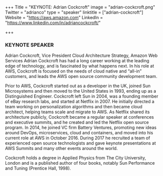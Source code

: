 +++
Title = "KEYNOTE: Adrian Cockcroft"
image = "adrian-cockcroft.png"
Twitter = "adrianco"
type = "speaker"
linktitle = ["adrian-cockcroft"]
Website = "https://aws.amazon.com"
LinkedIn = "https://www.linkedin.com/in/adriancockcroft/"

+++

### <strong>KEYNOTE SPEAKER</strong>

Adrian Cockcroft, Vice President Cloud Architecture Strategy, Amazon Web Services
Adrian Cockcroft has had a long career working at the leading edge of technology, and is fascinated by what happens next. In his role at AWS, Cockcroft is focused on the needs of cloud native and “all-in” customers, and leads the AWS open source community development team.

Prior to AWS, Cockcroft started out as a developer in the UK, joined Sun Microsystems and then moved to the United States in 1993, ending up as a Distinguished Engineer. Cockcroft left Sun in 2004, was a founding member of eBay research labs, and started at Netflix in 2007. He initially directed a team working on personalization algorithms and then became cloud architect, helping teams scale and migrate to AWS. As Netflix shared its architecture publicly, Cockcroft became a regular speaker at conferences and executive summits, and he created and led the Netflix open source program. In 2014, he joined VC firm Battery Ventures, promoting new ideas around DevOps, microservices, cloud and containers, and moved into his current role at AWS in October 2016. During 2017 he recruited a team of experienced open source technologists and gave keynote presentations at AWS Summits and many other events around the world.

Cockcroft holds a degree in Applied Physics from The City University, London and is a published author of four books, notably Sun Performance and Tuning (Prentice Hall, 1998).
